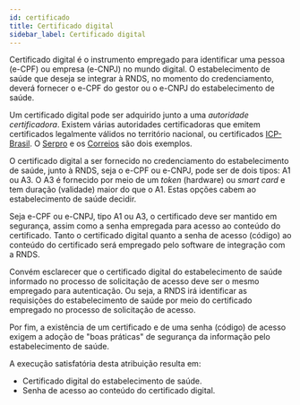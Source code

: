 ```yaml
---
id: certificado
title: Certificado digital
sidebar_label: Certificado digital
---
```


Certificado digital é o instrumento empregado para identificar uma 
pessoa (e-CPF) ou empresa (e-CNPJ) no mundo digital. O estabelecimento de saúde que deseja se integrar à RNDS, no momento do credenciamento, deverá
fornecer o e-CPF do gestor ou o e-CNPJ do estabelecimento de saúde. 

Um certificado digital pode ser adquirido junto a uma _autoridade certificadora_. Existem várias autoridades certificadoras que emitem certificados legalmente válidos no território nacional, ou certificados [ICP-Brasil](../intro/glossario#icp-brasil). 
O [Serpro](https://www.serpro.gov.br/clientes/certificacao_digital) e os [Correios](https://www.correios.com.br/atendimento/para-o-cidadao/certificado-digital) são dois exemplos.

O certificado digital a ser fornecido no credenciamento do estabelecimento
de saúde, junto à RNDS, seja o e-CPF ou e-CNPJ, pode ser de dois tipos: A1 ou A3. O A3 é fornecido por meio de um _token_ (hardware) ou _smart card_ e tem duração (validade) maior do que o A1. Estas opções cabem ao estabelecimento de saúde decidir. 

Seja e-CPF ou e-CNPJ, tipo A1 ou A3, o 
certificado deve ser mantido em segurança, assim como a senha empregada 
para acesso ao conteúdo do certificado. Tanto o certificado digital quanto a senha de acesso (código) ao conteúdo do certificado será empregado pelo software de integração com a RNDS. 

Convém esclarecer que o certificado
digital do estabelecimento de saúde informado no processo de solicitação de acesso deve ser o mesmo empregado para autenticação. Ou seja, a RNDS irá identificar as requisições do estabelecimento de saúde por meio do certificado empregado no processo de solicitação de acesso. 

Por fim, a existência de um certificado e de uma senha (código) de acesso exigem a adoção de "boas práticas" de segurança da informação pelo estabelecimento de saúde.

A execução satisfatória desta atribuição resulta em:

- Certificado digital do estabelecimento de saúde.
- Senha de acesso ao conteúdo do certificado digital. 


